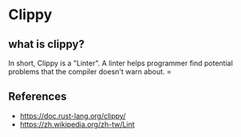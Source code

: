 # Clippy
## what is clippy?
In short, Clippy is a "Linter". A linter helps programmer find potential problems that the compiler doesn't warn about. 
	=

## References
- https://doc.rust-lang.org/clippy/
- https://zh.wikipedia.org/zh-tw/Lint